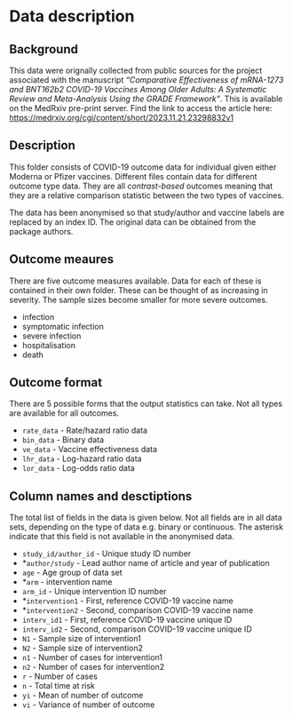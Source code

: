 # Data description

## Background

This data were orignally collected from public sources for the project associated with the manuscript _“Comparative Effectiveness of mRNA-1273 and BNT162b2 COVID-19 Vaccines Among Older Adults: A Systematic Review and Meta-Analysis Using the GRADE Framework”_.
This is available on the MedRxiv pre-print server.
Find the link to access the article here: https://medrxiv.org/cgi/content/short/2023.11.21.23298832v1


## Description

This folder consists of COVID-19 outcome data for individual given either Moderna or Pfizer vaccines.
Different files contain data for different outcome type data.
They are all _contrast-based_ outcomes meaning that they are a relative comparison statistic between the two types of vaccines.

The data has been anonymised so that study/author and vaccine labels are replaced by an index ID. The original data can be obtained from the package authors.

## Outcome meaures

There are five outcome measures available. Data for each of these is contained in their own folder. These can be thought of as increasing in severity. The sample sizes become smaller for more severe outcomes.

* infection
* symptomatic infection
* severe infection
* hospitalisation
* death

## Outcome format

There are 5 possible forms that the output statistics can take. Not all types are available for all outcomes.

* `rate_data` - Rate/hazard ratio data
* `bin_data` - Binary data
* `ve_data` - Vaccine effectiveness data
* `lhr_data` - Log-hazard ratio data
* `lor_data` - Log-odds ratio data

## Column names and desctiptions

The total list of fields in the data is given below. Not all fields are in all data sets, depending on the type of data e.g. binary or continuous. The asterisk indicate that this field is not available in the anonymised data.

* `study_id/author_id` - Unique study ID number
* *`author/study` - Lead author name of article and year of publication
* `age` - Age group of data set
* *`arm` - intervention name
* `arm_id` - Unique intervention ID number
* *`intervention1` - First, reference COVID-19 vaccine name
* *`intervention2` - Second, comparison COVID-19 vaccine name
* `interv_id1` - First, reference COVID-19 vaccine unique ID
* `interv_id2` - Second, comparison COVID-19 vaccine unique ID
* `N1` - Sample size of intervention1
* `N2` - Sample size of intervention2
* `n1` - Number of cases for intervention1
* `n2` - Number of cases for intervention2
* `r` - Number of cases
* `n` - Total time at risk
* `yi` - Mean of number of outcome
* `vi` - Variance of number of outcome
